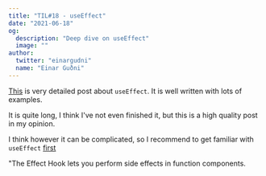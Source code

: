 ```yaml
---
title: "TIL#18 - useEffect"
date: "2021-06-18"
og:
  description: "Deep dive on useEffect"
  image: ""
author:
  twitter: "einargudni"
  name: "Einar Guðni"
---
```


[This](https://overreacted.io/a-complete-guide-to-useeffect/) is very detailed post about `useEffect`.
It is well written with lots of examples.

It is quite long, I think I've not even finished it, but this is a high quality post in my opinion.

I think however it can be complicated, so I recommend to get familiar with `useEffect` [first](https://reactjs.org/docs/hooks-effect.html)

"The Effect Hook lets you perform side effects in function components.
